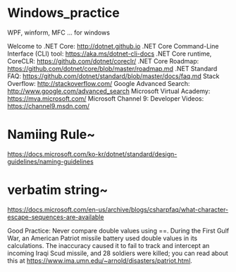 # Windows_practice
WPF, winform, MFC ... for windows


Welcome to .NET Core: http://dotnet.github.io
.NET Core Command-Line Interface (CLI) tool: https://aka.ms/dotnet-cli-docs
.NET Core runtime, CoreCLR: https://github.com/dotnet/coreclr/
.NET Core Roadmap: https://github.com/dotnet/core/blob/master/roadmap.md
.NET Standard FAQ: https://github.com/dotnet/standard/blob/master/docs/faq.md
Stack Overflow: http://stackoverflow.com/
Google Advanced Search: http://www.google.com/advanced_search
Microsoft Virtual Academy: https://mva.microsoft.com/
Microsoft Channel 9: Developer Videos: https://channel9.msdn.com/

# Namiing Rule~
https://docs.microsoft.com/ko-kr/dotnet/standard/design-guidelines/naming-guidelines

# verbatim string~
https://docs.microsoft.com/en-us/archive/blogs/csharpfaq/what-character-escape-sequences-are-available

Good Practice: Never compare double values using ==. During the First Gulf War, an American Patriot missile battery used double values in its calculations. The inaccuracy caused it to fail to track and intercept an incoming Iraqi Scud missile, and 28 soldiers were killed; you can read about this at https://www.ima.umn.edu/~arnold/disasters/patriot.html.


